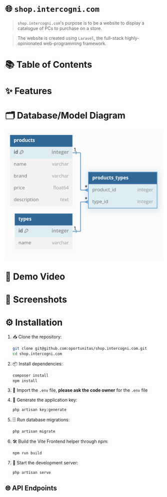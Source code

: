 # 🌐 `shop.intercogni.com`
> `shop.intercogni.com`'s purpose is to be a website to display a catalogue of PCs to purchase on a store.

> The website is created using `Laravel`, the full-stack highly-opinionated web-programming framework.

# 📚 Table of Contents

# ✨ Features

# 🗂️ Database/Model Diagram
![alt text](public/database_diagram.png)

# 🎥 Demo Video

# 📸 Screenshots

# ⚙️ Installation

1. 📥 Clone the repository:
	```sh
	git clone git@github.com:oportunitas/shop.intercogni.com.git
	cd shop.intercogni.com
	```

2. 📦 Install dependencies:
	```sh
	composer install
	npm install
	```

3. 📄 Import the `.env` file, **please ask the code owner** for the `.env` file

4. 🔑 Generate the application key:
	```sh
	php artisan key:generate
	```

5. 🗄️ Run database migrations:
	```sh
	php artisan migrate
	```

6. 🛠️ Build the Vite Frontend helper through npm:
	```sh
	npm run build
	```

6. 🚀 Start the development server:
	```sh
	php artisan serve
	```

## 🌐 API Endpoints